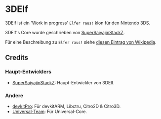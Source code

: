 # 3DElf
3DElf ist ein 'Work in progress' `Elfer raus!` klon für den Nintendo 3DS.

3DElf's Core wurde geschrieben von [SuperSaiyajinStackZ](https://github.com/SuperSaiyajinStackZ).

Für eine Beschreibung zu `Elfer raus!` siehe [diesen Eintrag von Wikipedia](https://de.wikipedia.org/wiki/Elfer_raus!).

## Credits
### Haupt-Entwicklers
- [SuperSaiyajinStackZ](https://github.com/SuperSaiyajinStackZ): Haupt-Entwickler von 3DElf.

### Andere
- [devkitPro](https://github.com/devkitPro): Für devkitARM, Libctru, Citro2D & Citro3D.
- [Universal-Team](https://github.com/Universal-Team): Für Universal-Core.
